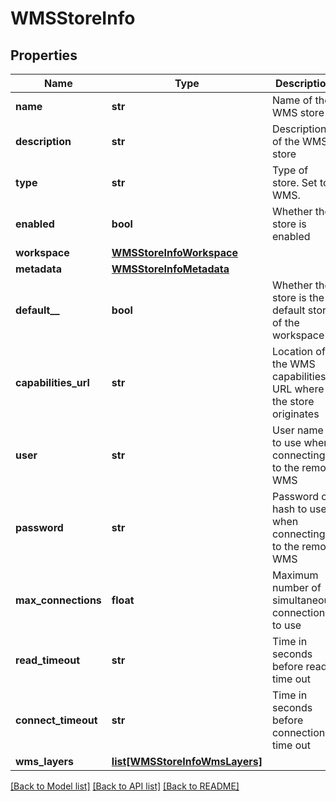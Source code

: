 # WMSStoreInfo

## Properties
Name | Type | Description | Notes
------------ | ------------- | ------------- | -------------
**name** | **str** | Name of the WMS store | [optional] 
**description** | **str** | Description of the WMS store | [optional] 
**type** | **str** | Type of store. Set to WMS. | [optional] 
**enabled** | **bool** | Whether the store is enabled | [optional] 
**workspace** | [**WMSStoreInfoWorkspace**](WMSStoreInfoWorkspace.md) |  | [optional] 
**metadata** | [**WMSStoreInfoMetadata**](WMSStoreInfoMetadata.md) |  | [optional] 
**default__** | **bool** | Whether the store is the default store of the workspace | [optional] 
**capabilities_url** | **str** | Location of the WMS capabilities URL where the store originates | [optional] 
**user** | **str** | User name to use when connecting to the remote WMS | [optional] 
**password** | **str** | Password or hash to use when connecting to the remote WMS | [optional] 
**max_connections** | **float** | Maximum number of simultaneous connections to use | [optional] 
**read_timeout** | **str** | Time in seconds before read time out | [optional] 
**connect_timeout** | **str** | Time in seconds before connection time out | [optional] 
**wms_layers** | [**list[WMSStoreInfoWmsLayers]**](WMSStoreInfoWmsLayers.md) |  | [optional] 

[[Back to Model list]](../README.md#documentation-for-models) [[Back to API list]](../README.md#documentation-for-api-endpoints) [[Back to README]](../README.md)



